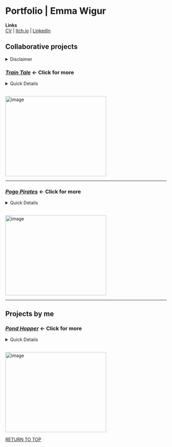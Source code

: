 <a name="TOP"></a>

# Portfolio | Emma Wigur
**Links**\
[CV](https://drive.google.com/file/d/1TDsZZmJ3MFa_2KRa7qVxOIB03esl3rUD/view) |
[Itch.io](https://ewigur.itch.io/) |
[LinkedIn](https://www.linkedin.com/in/emma-wigur-103711219/)
 
## Collaborative projects
<details>
<summary>Disclaimer</summary>
 
All art presented in *"Train Tale"* and *"Pogo Pirates"* are made by students at Yrgo Game Creator Artist.\
_Their names are listed on the Itch.io pages provided in each presentation of the projects._

</details>

### [***Train Tale***](https://github.com/ewigur/Portfolio/blob/main/Train%20Tale/README.md) ← Click for more

<details>
  <summary>Quick Details</summary>
 
 - Comprehensive Gameplay Programming
 - Sound Design/SFX
 - Animation Implementation\
________________________\
*Developed: April 2025 - July 2025*

Team: 3 Programmers and 4 Artists\
Team name: *Carneval*\
Engine: Unity\
Genre: Walking Simulator, Story, Suspense

</details>

\
<img width="315" height="250" alt="image" src="https://github.com/user-attachments/assets/6da9ffc9-b982-4ffa-be03-1cc46e4982a5" />
___________________________________________

### [***Pogo Pirates***](https://github.com/ewigur/Portfolio/blob/main/Pogo%20Pirates/README.md) ← Click for more

<details>
  <summary>Quick Details</summary>
 
- Camera System
- UI Implementation/Animation\
________________________\
*Developed: November 2024 - January 2025*

Team: 4 Programmers and 3 Artists\
Engine: Unity\
Genre: Platformer, Action, Local Co-op

</details>

\
<img width="315" height="250" alt="image" src="https://github.com/user-attachments/assets/57fd2998-7ce7-4496-b774-4940a2e5e7a1" />

___________________________________________________________________

## Projects by me

### [***Pond Hopper***](https://github.com/ewigur/Portfolio/blob/main/Pond%20Hopper/README.md) ← Click for more

<details>
  <summary>Quick Details</summary>

- Game Development for Android
- Programming Patterns
- 2D art and Animation\
________________________\
*Developed: January 2025 - February 2025*

Engine: Unity

</details>

\
<img width="315" height="250" alt="image" src="https://github.com/ewigur/Portfolio/blob/main/ThumbNails/PH.png" />

[RETURN TO TOP](#TOP)
             <a name="TOP"></a>  
